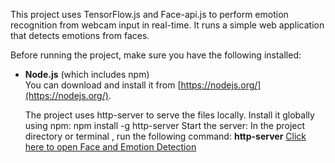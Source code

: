 This project uses TensorFlow.js and Face-api.js to perform emotion recognition from webcam input in real-time. It runs a simple web application that detects emotions from faces.

Before running the project, make sure you have the following installed:

- **Node.js** (which includes npm)  
  You can download and install it from [https://nodejs.org/](https://nodejs.org/).

   The project uses http-server to serve the files locally. Install it globally using npm:  npm install -g http-server
  Start the server: In the project directory or terminal , run the following command:  **http-server**
[Click here to open Face and Emotion Detection](https://rishikagupta083.github.io/FaceEmotionDetection/index.html)
  
